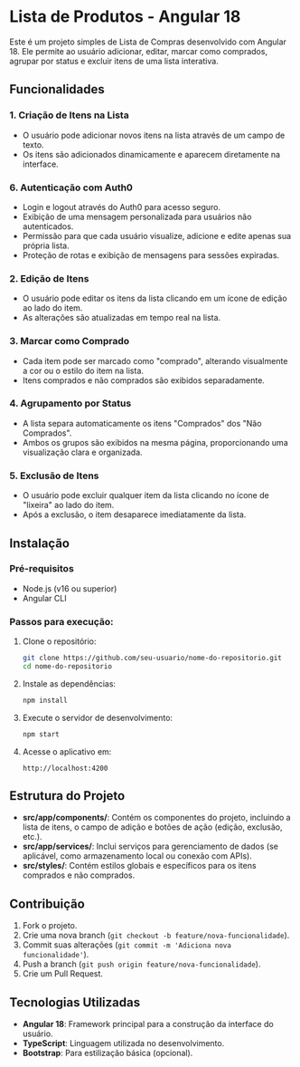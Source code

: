 # Lista de Produtos - Angular 18

Este é um projeto simples de Lista de Compras desenvolvido com Angular 18. Ele permite ao usuário adicionar, editar, marcar como comprados, agrupar por status e excluir itens de uma lista interativa.

## Funcionalidades

### 1. Criação de Itens na Lista
- O usuário pode adicionar novos itens na lista através de um campo de texto.
- Os itens são adicionados dinamicamente e aparecem diretamente na interface.

### 6. Autenticação com Auth0
- Login e logout através do Auth0 para acesso seguro.
- Exibição de uma mensagem personalizada para usuários não autenticados.
- Permissão para que cada usuário visualize, adicione e edite apenas sua própria lista.
- Proteção de rotas e exibição de mensagens para sessões expiradas.

### 2. Edição de Itens
- O usuário pode editar os itens da lista clicando em um ícone de edição ao lado do item.
- As alterações são atualizadas em tempo real na lista.

### 3. Marcar como Comprado
- Cada item pode ser marcado como "comprado", alterando visualmente a cor ou o estilo do item na lista.
- Itens comprados e não comprados são exibidos separadamente.

### 4. Agrupamento por Status
- A lista separa automaticamente os itens "Comprados" dos "Não Comprados".
- Ambos os grupos são exibidos na mesma página, proporcionando uma visualização clara e organizada.

### 5. Exclusão de Itens
- O usuário pode excluir qualquer item da lista clicando no ícone de "lixeira" ao lado do item.
- Após a exclusão, o item desaparece imediatamente da lista.

## Instalação

### Pré-requisitos
- Node.js (v16 ou superior)
- Angular CLI

### Passos para execução:

1. Clone o repositório:
    ```bash
    git clone https://github.com/seu-usuario/nome-do-repositorio.git
    cd nome-do-repositorio
    ```

2. Instale as dependências:
    ```bash
    npm install
    ```

3. Execute o servidor de desenvolvimento:
    ```bash
    npm start
    ```

4. Acesse o aplicativo em:
    ```
    http://localhost:4200
    ```

## Estrutura do Projeto

- **src/app/components/**: Contém os componentes do projeto, incluindo a lista de itens, o campo de adição e botões de ação (edição, exclusão, etc.).
- **src/app/services/**: Inclui serviços para gerenciamento de dados (se aplicável, como armazenamento local ou conexão com APIs).
- **src/styles/**: Contém estilos globais e específicos para os itens comprados e não comprados.

## Contribuição

1. Fork o projeto.
2. Crie uma nova branch (`git checkout -b feature/nova-funcionalidade`).
3. Commit suas alterações (`git commit -m 'Adiciona nova funcionalidade'`).
4. Push a branch (`git push origin feature/nova-funcionalidade`).
5. Crie um Pull Request.

## Tecnologias Utilizadas

- **Angular 18**: Framework principal para a construção da interface do usuário.
- **TypeScript**: Linguagem utilizada no desenvolvimento.
- **Bootstrap**: Para estilização básica (opcional).
